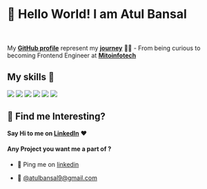 # 👋 Hello World! I am Atul Bansal 


<br> <br>
My [**GitHub profile**](https://github.com/atulbansalofficial?tab=repositories) represent my [**journey**](https://github.com/atulbansalofficial) :running_man: - From being curious to becoming Frontend Engineer at [**Mitoinfotech**](https://mitoinfotech.com/)

<!-- ##  My Github Status 👩🏻‍💻
 <img width="48%" src="https://github-readme-streak-stats.herokuapp.com/?user=smilegupta" /> -->

## My skills 🚀

![](https://img.shields.io/badge/HTML5-E34F26?style=for-the-badge&logo=html5&logoColor=white)
![](https://img.shields.io/badge/JavaScript-F7DF1E?style=for-the-badge&logo=javascript&logoColor=black)
![](https://img.shields.io/badge/CSS3-1572B6?style=for-the-badge&logo=css3&logoColor=white)
![](https://img.shields.io/badge/React-20232A?style=for-the-badge&logo=react&logoColor=61DAFB)
![](https://img.shields.io/badge/Bootstrap-563D7C?style=for-the-badge&logo=bootstrap&logoColor=white)
![](https://img.shields.io/badge/figma-0AC97F?style=for-the-badge&logo=figma&logoColor=white)


 
 


## :dart: Find me Interesting? 
**Say Hi to me on [LinkedIn](https://www.linkedin.com/in/iamatulbansal/)** :heart: 

#### Any Project you want me a part of ?

 - 👀 Ping me on [linkedin](https://www.linkedin.com/in/iamatulbansal/)

 - 💌 [@atulbansal9@gmail.com](mailto:atulbansal9@gmail.com)

